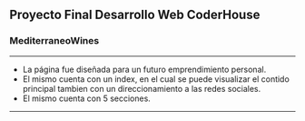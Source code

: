 Proyecto Final Desarrollo Web CoderHouse 
------------
### MediterraneoWines
------------
- La página fue diseñada para un futuro emprendimiento personal.
- El mismo cuenta con un index, en el cual se puede visualizar el contido principal tambien con un direccionamiento a las redes sociales.
- El mismo cuenta con 5 secciones.
------------
